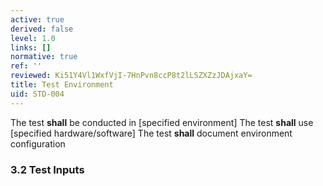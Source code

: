 ```yaml
---
active: true
derived: false
level: 1.0
links: []
normative: true
ref: ''
reviewed: Ki51Y4Vl1WxfVjI-7HnPvn8ccP8t2lLSZXZzJDAjxaY=
title: Test Environment
uid: STD-004
---
```


The test **shall** be conducted in [specified environment]
The test **shall** use [specified hardware/software]
The test **shall** document environment configuration

### 3.2 Test Inputs 